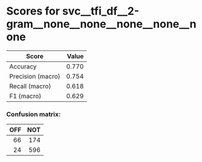 # Scores for svc__tfi_df__2-gram__none__none__none__none__none
|      Score      |Value|
|-----------------|----:|
|Accuracy         |0.770|
|Precision (macro)|0.754|
|Recall (macro)   |0.618|
|F1 (macro)       |0.629|

### Confusion matrix:
|OFF|NOT|
|--:|--:|
| 66|174|
| 24|596|
